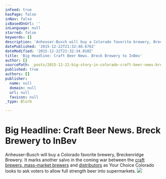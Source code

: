 ```yaml
---
inFeed: true
hasPage: false
inNav: false
isBasedOnUrl: ''
inLanguage: null
starred: false
keywords: []
description: 'Anheuser-Busch will buy a Colorado favorite brewery, Breckenridge Brewery.  It marks another salvo in the coming war between the craft brewers, mass-market brewers and distributors as Your Choice Colorado looks to ask voters to allow full strength beer into supermarkets.'
datePublished: '2015-12-22T21:32:48.676Z'
dateModified: '2015-12-22T21:32:34.010Z'
title: 'Big Headline: Craft Beer News. Breck Brewery to InBev'
author: []
sourcePath: _posts/2015-12-22-big-story-in-colorado-craft-beer-news-breck-brewery-to-inbe.md
published: true
authors: []
publisher:
  name: null
  domain: null
  url: null
  favicon: null
_type: Blurb

---
```

# Big Headline: Craft Beer News. Breck Brewery to InBev

Anheuser-Busch will buy a Colorado favorite brewery, Breckenridge Brewery.  It marks another salvo in the coming war between the [craft brewers, mass-market brewers][0] and [distributors][1] as Your Choice Colorado looks to ask voters to allow full strength beer into supermarkets.
![](https://the-grid-user-content.s3-us-west-2.amazonaws.com/8c2cddaf-67a8-4e29-a385-5f3ccea0c528.jpg)

[0]: http://www.denverpost.com/news/ci_28996834/beer-battle-brewing-again-grocers-back-push-wine
[1]: null